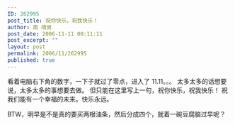 ```yaml
---
ID: 262995
post_title: 祝你快乐，祝我快乐！
author: 南 靖男
post_date: 2006-11-11 00:11:11
post_excerpt: ""
layout: post
permalink: 2006/11/262995
published: true
---
```

看着电脑右下角的数字，一下子就过了零点，进入了 11.11。。。
太多太多的话想要说，太多太多的事想要去做。
但只能在这里写上一句，祝你快乐，祝我快乐！
祝我们能有一个幸福的未来。快乐永远。

BTW，明早是不是真的要买两根油条，然后分成四个，就着一碗豆腐脑过早呢？
